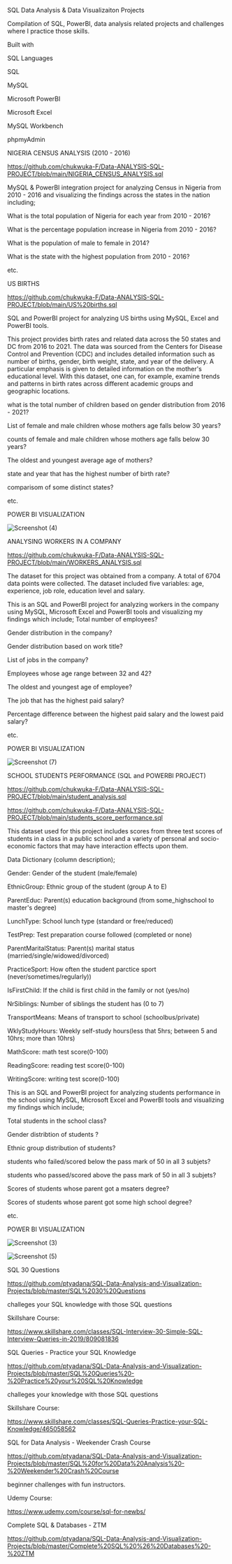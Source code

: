 SQL Data Analysis & Data Visualizaiton Projects



Compilation of SQL, PowerBI, data analysis related projects and challenges where I practice those skills.

Built with



SQL Languages

SQL


MySQL


Microsoft PowerBI


Microsoft Excel


MySQL Workbench


phpmyAdmin

NIGERIA CENSUS ANALYSIS (2010 - 2016)

https://github.com/chukwuka-F/Data-ANALYSIS-SQL-PROJECT/blob/main/NIGERIA_CENSUS_ANALYSIS.sql

MySQL & PowerBI integration project for analyzing Census in Nigeria from 2010 - 2016 and visualizing the findings across the states in the nation including;

What is the total population of Nigeria for each year from 2010 - 2016?

What is the percentage population increase in Nigeria from 2010 - 2016?

What is the population of male to female in 2014?

What is the state with the highest population from 2010 - 2016?

etc.

US BIRTHS

https://github.com/chukwuka-F/Data-ANALYSIS-SQL-PROJECT/blob/main/US%20births.sql

SQL and PowerBI project for analyzing US births using MySQL, Excel and PowerBI tools.

This project provides birth rates and related data across the 50 states and DC from 2016 to 2021. The data was sourced from the Centers for Disease Control and Prevention (CDC) and includes detailed information such as number of births, gender, birth weight, state, and year of the delivery. A particular emphasis is given to detailed information on the mother's educational level. With this dataset, one can, for example, examine trends and patterns in birth rates across different academic groups and geographic locations.

what is the total number of children based on gender distribution from 2016 - 2021?

List of female and male children whose mothers age falls below 30 years?

counts of female and male children whose mothers age falls below 30 years?

The oldest and youngest average age of mothers?

state and year that has the highest number of birth rate?

comparisom of some distinct states?

etc.

POWER BI VISUALIZATION

![Screenshot (4)](https://github.com/chukwuka-F/Data-ANALYSIS-SQL-PROJECT/assets/133849372/89e3ac9d-fe8c-41a6-947d-c15e55301ae9)


ANALYSING WORKERS IN A COMPANY

https://github.com/chukwuka-F/Data-ANALYSIS-SQL-PROJECT/blob/main/WORKERS_ANALYSIS.sql

The dataset for this project was obtained from a company. A total of 6704 data points were collected. The dataset included five variables: age, experience, job role, education level and salary.

This is an SQL and PowerBI project for analyzing workers in the company using MySQL, Microsoft Excel and PowerBI tools and visualizing my findings which include;
Total number of employees?

Gender distribution in the company?

Gender distribution based on work title?

List of jobs in the company?

Employees whose age range between 32 and 42?

The oldest and youngest age of employee?

The job that has the highest paid salary?

Percentage difference between the highest paid salary and the lowest paid salary?

etc.

POWER BI VISUALIZATION

![Screenshot (7)](https://github.com/chukwuka-F/Data-ANALYSIS-SQL-PROJECT/assets/133849372/70c71f00-e39a-4aad-9fcb-c01d6b71de92)


SCHOOL STUDENTS PERFORMANCE (SQL and POWERBI PROJECT)

https://github.com/chukwuka-F/Data-ANALYSIS-SQL-PROJECT/blob/main/student_analysis.sql

https://github.com/chukwuka-F/Data-ANALYSIS-SQL-PROJECT/blob/main/students_score_performance.sql

This dataset used for this project includes scores from three test scores of students in a class in a public school and a variety of personal and socio-economic factors that may have interaction effects upon them.

Data Dictionary (column description);

Gender: Gender of the student (male/female)

EthnicGroup: Ethnic group of the student (group A to E)

ParentEduc: Parent(s) education background (from some_highschool to master's degree)

LunchType: School lunch type (standard or free/reduced)

TestPrep: Test preparation course followed (completed or none)

ParentMaritalStatus: Parent(s) marital status (married/single/widowed/divorced)

PracticeSport: How often the student parctice sport (never/sometimes/regularly))

IsFirstChild: If the child is first child in the family or not (yes/no)

NrSiblings: Number of siblings the student has (0 to 7)

TransportMeans: Means of transport to school (schoolbus/private)

WklyStudyHours: Weekly self-study hours(less that 5hrs; between 5 and 10hrs; more than 10hrs)

MathScore: math test score(0-100)

ReadingScore: reading test score(0-100)

WritingScore: writing test score(0-100)

This is an SQL and PowerBI project for analyzing students performance in the school using MySQL, Microsoft Excel and PowerBI tools and visualizing my findings which include;

Total students in the school class?

Gender distribtion of students ?

Ethnic group distribution of students?

students who failed/scored below the pass mark of 50 in all 3 subjets?

students who passed/scored above the pass mark of 50 in all 3 subjets?

Scores of students whose parent got a msaters degree?

Scores of students whose parent got some high school degree?

etc.

POWER BI VISUALIZATION

![Screenshot (3)](https://github.com/chukwuka-F/Data-ANALYSIS-SQL-PROJECT/assets/133849372/43184d58-3997-4a38-a821-8d2a465dc007)

![Screenshot (5)](https://github.com/chukwuka-F/Data-ANALYSIS-SQL-PROJECT/assets/133849372/e1e7678a-aaea-4e6c-b0d8-334bf2a175da)


SQL 30 Questions

https://github.com/ptyadana/SQL-Data-Analysis-and-Visualization-Projects/blob/master/SQL%2030%20Questions

challeges your SQL knowledge with those SQL questions

Skillshare Course:

https://www.skillshare.com/classes/SQL-Interview-30-Simple-SQL-Interview-Queries-in-2019/809081836

SQL Queries - Practice your SQL Knowledge

https://github.com/ptyadana/SQL-Data-Analysis-and-Visualization-Projects/blob/master/SQL%20Queries%20-%20Practice%20your%20SQL%20Knowledge

challeges your knowledge with those SQL questions

Skillshare Course:

https://www.skillshare.com/classes/SQL-Queries-Practice-your-SQL-Knowledge/465058562

SQL for Data Analysis - Weekender Crash Course

https://github.com/ptyadana/SQL-Data-Analysis-and-Visualization-Projects/blob/master/SQL%20for%20Data%20Analysis%20-%20Weekender%20Crash%20Course

beginner challenges with fun instructors.

Udemy Course: 

https://www.udemy.com/course/sql-for-newbs/

Complete SQL & Databases - ZTM

https://github.com/ptyadana/SQL-Data-Analysis-and-Visualization-Projects/blob/master/Complete%20SQL%20%26%20Databases%20-%20ZTM














